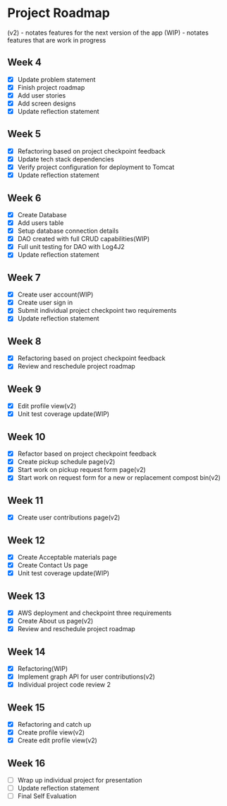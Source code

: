 # Project Roadmap

(v2) - notates features for the next version of the app
(WIP) - notates features that are work in progress 

## Week 4 
- [x] Update problem statement
- [x] Finish project roadmap
- [x] Add user stories
- [x] Add screen designs
- [x] Update reflection statement

## Week 5
- [x] Refactoring based on project checkpoint feedback
- [x] Update tech stack dependencies
- [x] Verify project configuration for deployment to Tomcat
- [x] Update reflection statement
 
## Week 6
- [x] Create Database
- [x] Add users table
- [x] Setup database connection details
- [x] DAO created with full CRUD capabilities(WIP)
- [x] Full unit testing for DAO with Log4J2
- [x] Update reflection statement

## Week 7 
- [x] Create user account(WIP)
- [x] Create user sign in
- [x] Submit individual project checkpoint two requirements
- [x] Update reflection statement

## Week 8 
- [x] Refactoring based on project checkpoint feedback
- [x] Review and reschedule project roadmap

## Week 9
- [x] Edit profile view(v2)
- [x] Unit test coverage update(WIP) 

## Week 10
- [x] Refactor based on project checkpoint feedback
- [x] Create pickup schedule page(v2)
- [x] Start work on pickup request form page(v2)
- [x] Start work on request form for a new or replacement compost bin(v2)

## Week 11 
- [x] Create user contributions page(v2)

## Week 12
- [x] Create Acceptable materials page
- [x] Create Contact Us page
- [x] Unit test coverage update(WIP)

## Week 13
- [x] AWS deployment and checkpoint three requirements
- [x] Create About us page(v2)
- [x] Review and reschedule project roadmap

## Week 14
- [x] Refactoring(WIP)
- [x] Implement graph API for user contributions(v2)
- [x] Individual project code review 2

## Week 15
- [x] Refactoring and catch up
- [x] Create profile view(v2)
- [x] Create edit profile view(v2)

## Week 16
- [ ] Wrap up individual project for presentation
- [ ] Update reflection statement
- [ ] Final Self Evaluation